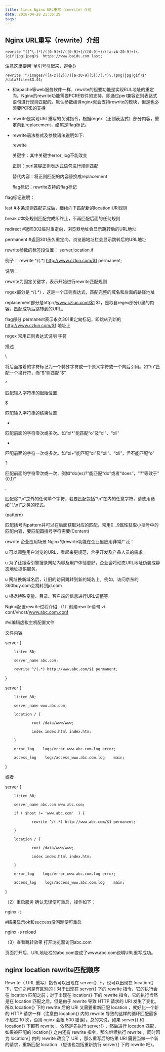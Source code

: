 ```yaml
---
title: linux Nginx URL重写（rewrite）介绍
date: 2018-04-28 21:36:29
tags:
---
```

## Nginx URL重写（rewrite）介绍
```
rewrite ^([^\.]*)/([0-9]+)/([0-9]+)/([0-9]+)/([a-zA-Z0-9]+)\.(gif|jpg|jpeg)$  https://www.baidu.com last;
```
 注意这里要用‘’单引号引起来，避免{}
 ```
rewrite '^/images/([a-z]{2})/([a-z0-9]{5})/(.*)\.(png|jpg|gif)$' /data?file=$3.$4;
```

- 和apache等web服务软件一样，rewrite的组要功能是实现RUL地址的重定向。Nginx的rewrite功能需要PCRE软件的支持，即通过perl兼容正则表达式语句进行规则匹配的。默认参数编译nginx就会支持rewrite的模块，但是也必须要PCRE的支持
-  rewrite是实现URL重写的关键指令，根据regex（正则表达式）部分内容，重定向到replacement，结尾是flag标记。

- rewrite语法格式及参数语法说明如下:

    rewrite

    关键字：其中关键字error_log不能改变

    正则：perl兼容正则表达式语句进行规则匹配

    替代内容：将正则匹配的内容替换成replacement

    flag标记：rewrite支持的flag标记

 

flag标记说明：

last  #本条规则匹配完成后，继续向下匹配新的location URI规则

break  #本条规则匹配完成即终止，不再匹配后面的任何规则

redirect  #返回302临时重定向，浏览器地址会显示跳转后的URL地址

permanent  #返回301永久重定向，浏览器地址栏会显示跳转后的URL地址

rewrite参数的标签段位置：
server,location,if

例子：
rewrite ^/(.*) http://www.czlun.com/$1 permanent;

说明：                                        

rewrite为固定关键字，表示开始进行rewrite匹配规则

regex部分是 ^/(.*) ，这是一个正则表达式，匹配完整的域名和后面的路径地址

replacement部分是http://www.czlun.com/$1 $1，是取自regex部分()里的内容。匹配成功后跳转到的URL。

flag部分 permanent表示永久301重定向标记，即跳转到新的 http://www.czlun.com/$1 地址上

regex 常用正则表达式说明
字符

描述

\

将后面接着的字符标记为一个特殊字符或一个原义字符或一个向后引用。如“\n”匹配一个换行符，而“\$”则匹配“$”

^

匹配输入字符串的起始位置

$

匹配输入字符串的结束位置

*

匹配前面的字符零次或多次。如“ol*”能匹配“o”及“ol”、“oll”

+

匹配前面的字符一次或多次。如“ol+”能匹配“ol”及“oll”、“oll”，但不能匹配“o”

?

匹配前面的字符零次或一次，例如“do(es)?”能匹配“do”或者“does”，"?"等效于"{0,1}"

.

匹配除“\n”之外的任何单个字符，若要匹配包括“\n”在内的任意字符，请使用诸如“[.\n]”之类的模式。

(pattern)

匹配括号内pattern并可以在后面获取对应的匹配，常用$0...$9属性获取小括号中的匹配内容，要匹配圆括号字符需要\(Content\)

rewrite 企业应用场景
Nginx的rewrite功能在企业里应用非常广泛：

u 可以调整用户浏览的URL，看起来更规范，合乎开发及产品人员的需求。

u 为了让搜索引擎搜录网站内容及用户体验更好，企业会将动态URL地址伪装成静态地址提供服务。

u 网址换新域名后，让旧的访问跳转到新的域名上。例如，访问京东的360buy.com会跳转到jd.com

u 根据特殊变量、目录、客户端的信息进行URL调整等

Nginx配置rewrite过程介绍
（1）创建rewrite语句
vi conf/vhost/www.abc.com.conf

#vi编辑虚拟主机配置文件

文件内容

server {

        listen 80;

        server_name abc.com;

        rewrite ^/(.*) http://www.abc.com/$1 permanent;

}

 

 

server {

        listen 80;

        server_name www.abc.com;

        location / {

                root /data/www/www;

                index index.html index.htm;

        }

        error_log    logs/error_www.abc.com.log error;

        access_log    logs/access_www.abc.com.log    main;

}

或者

server {

        listen 80;

        server_name abc.com www.abc.com;

        if ( $host != 'www.abc.com'  ) {

                rewrite ^/(.*) http://www.abc.com/$1 permanent;

        }

        location / {

                root /data/www/www;

                index index.html index.htm;

        }

        error_log    logs/error_www.abc.com.log error;

        access_log    logs/access_www.abc.com.log    main;

}

（2）重启服务
确认无误便可重启，操作如下：

nginx -t

#结果显示ok和success没问题便可重启

nginx -s reload

（3）查看跳转效果
打开浏览器访问abc.com

页面打开后，URL地址栏的abc.com变成了www.abc.com说明URL重写成功。

 ## nginx location rewrite匹配顺序
 
 Rewrite（ URL 重写）指令可以出现在 server{} 下，也可以出现在 location{} 下，它们之间是有区别的！对于出现在 server{} 下的 rewrite 指令，它的执行会在 location 匹配之前；对于出现在 location{} 下的 rewrite 指令，它的执行当然是在 location 匹配之后，但是由于 rewrite 导致 HTTP 请求的 URI 发生了变化，所以 location{} 下的 rewrite 后的 URI 又需要重新匹配 location ，就好比一个新的 HTTP 请求一样（注意由 location{} 内的 rewrite 导致的这样的循环匹配最多不超过 10 次，否则 nginx 会报 500 错误）。总的来说，如果 server{} 和 location{} 下都有 rewrite ，依然是先执行 server{} ，然后进行 location 匹配，如果被匹配的 location{} 之内还有 rewrite 指令，那么继续执行 rewrite ，同时因为 location{} 内的 rewrite 改变了 URI ，那么重写后的结果 URI 需要当做一个新的请求，重新匹配 location （应该也包括重新执行 server{} 下的 rewrite 吧）。